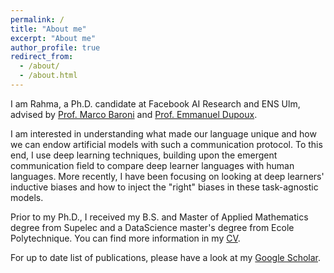 ```yaml
---
permalink: /
title: "About me"
excerpt: "About me"
author_profile: true
redirect_from: 
  - /about/
  - /about.html
---
```


I am Rahma, a Ph.D. candidate at Facebook AI Research and ENS Ulm, advised by [Prof. Marco Baroni](http://marcobaroni.org/) and [Prof. Emmanuel Dupoux](http://www.lscp.net/persons/dupoux/). 

I am interested in understanding what made our  language unique and how we can endow artificial models with such a communication protocol. To this end, I use deep learning techniques, building upon the emergent communication field to compare deep learner languages with human languages. More recently, I have been focusing on looking at deep learners' inductive biases and how to inject the "right" biases in these task-agnostic models.

Prior to my Ph.D., I received my B.S. and Master of Applied Mathematics degree from Supelec and a DataScience master's degree from Ecole Polytechnique. You can find more information in my [CV](https://github.com/rahmacha/rahmacha.github.io/blob/master/CV_github.pdf).


For up to date list of publications, please have a look at my [Google Scholar](https://scholar.google.com/citations?hl=fr&user=jYN2eXEAAAAJ).

